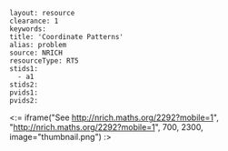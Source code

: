 ````
layout: resource
clearance: 1
keywords:
title: 'Coordinate Patterns'
alias: problem
source: NRICH
resourceType: RT5
stids1: 
  - a1
stids2:
pvids1:
pvids2:

````

<:= iframe("See http://nrich.maths.org/2292?mobile=1", "http://nrich.maths.org/2292?mobile=1", 700, 2300, image="thumbnail.png") :>

